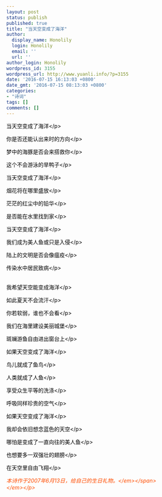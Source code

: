 ```yaml
---
layout: post
status: publish
published: true
title: "当天空变成了海洋"
author:
  display_name: Honolily
  login: Honolily
  email: ''
  url: ''
author_login: Honolily
wordpress_id: 3155
wordpress_url: http://www.yuanli.info/?p=3155
date: '2016-07-15 16:13:03 +0800'
date_gmt: '2016-07-15 08:13:03 +0800'
categories:
- "诗词"
tags: []
comments: []
---
```

<p style="color: #000000;">当天空变成了海洋<&#47;p></p>
<p style="color: #000000;">你是否还能认出来时的方向<&#47;p></p>
<p style="color: #000000;">梦中的海豚是否会来搭救你<&#47;p></p>
<p style="color: #000000;">这个不会游泳的旱鸭子<&#47;p></p>
<p style="color: #000000;">当天空变成了海洋<&#47;p></p>
<p style="color: #000000;">烟花将在哪里盛放<&#47;p></p>
<p style="color: #000000;">茫茫的红尘中的铅华<&#47;p></p>
<p style="color: #000000;">是否能在水里找到家<&#47;p></p>
<p style="color: #000000;">当天空变成了海洋<&#47;p></p>
<p style="color: #000000;">我们成为美人鱼或只是入侵<&#47;p></p>
<p style="color: #000000;">陆上的文明是否会像瘟疫<&#47;p></p>
<p style="color: #000000;">传染水中居民致病<&#47;p></p>
<p style="color: #000000;"><br style="color: #444444;" &#47;>我希望天空能变成海洋<&#47;p></p>
<p style="color: #000000;">如此夏天不会流汗<&#47;p></p>
<p style="color: #000000;">你若软弱，谁也不会看<&#47;p></p>
<p style="color: #000000;">我们在海里建设美丽城堡<&#47;p></p>
<p style="color: #000000;">斑斓游鱼自由进出窗台上<&#47;p></p>
<p style="color: #000000;">如果天空变成了海洋<&#47;p></p>
<p style="color: #000000;">鸟儿就成了鱼鸟<&#47;p></p>
<p style="color: #000000;">人类就成了人鱼<&#47;p></p>
<p style="color: #000000;">享受众生平等的洗涤<&#47;p></p>
<p style="color: #000000;">呼吸同样珍贵的空气<&#47;p></p>
<p style="color: #000000;">如果天空变成了海洋<&#47;p></p>
<p style="color: #000000;">我却会依旧想念蓝色的天空<&#47;p></p>
<p style="color: #000000;">哪怕是变成了一直向往的美人鱼<&#47;p></p>
<p style="color: #000000;">也想要多一双强壮的翅膀<&#47;p></p>
<p style="color: #000000;">在天空里自由飞翔<&#47;p></p>
<p style="color: #000000;"><span style="color: #ff4c00;"><em>本诗作于2007年6月13日，给自己的生日礼物。<&#47;em><&#47;span><em><br />
<&#47;em><&#47;p></p>
